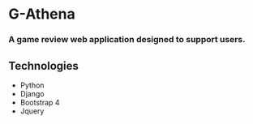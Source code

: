 # G-Athena
### A game review web application designed to support users.


## Technologies
* Python 
* Django
* Bootstrap 4
* Jquery

